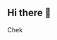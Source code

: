 ## Hi there 👋

<!--
**stanwww99/stanwww99** is a ✨ _special_ ✨ repository because its `README.md` (this file) appears on your GitHub profile.

Here are some ideas to get you started:
Hello, world
- 🔭 I’m currently working on computer contest questions or school projects
- 🌱 I’m currently learning Java
- 👯 I’m looking to collaborate on school projects
- 🤔 I’m looking for help with how to improve on my school projects
- 💬 Ask me about easy questions.
- 📫 How to reach me:stanwww@outlook.com
- 😄 Pronouns: he/him
- ⚡ Fun fact: I love programming
-->
Chek
